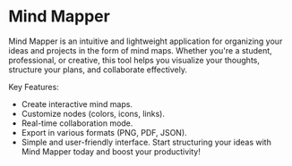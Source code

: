# Mind Mapper

Mind Mapper is an intuitive and lightweight application for organizing your ideas and projects in the form of mind maps. Whether you're a student, professional, or creative, this tool helps you visualize your thoughts, structure your plans, and collaborate effectively.

Key Features:
  - Create interactive mind maps.
  - Customize nodes (colors, icons, links).
  - Real-time collaboration mode.
  - Export in various formats (PNG, PDF, JSON).
  - Simple and user-friendly interface.
Start structuring your ideas with Mind Mapper today and boost your productivity!
